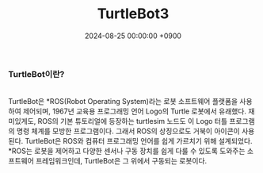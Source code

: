 ﻿---
layout: post
title:  "TurtleBot3"
date:   "2024-08-25 00:00:00 +0900"
#last_modified_at: "2024-05-03 00:00:00 +0900"
categories: ["turtlebot3"]
tags: []
---

### TurtleBot이란?
<br/>
TurtleBot은 *ROS(Robot Operating System)라는 로봇 소프트웨어 플랫폼을 사용하여 제어되며, 1967년 교육용 프로그래밍 언어 Logo의 Turtle 로봇에서 유래했다. 
재미있게도, ROS의 기본 튜토리얼에 등장하는 turtlesim 노드도 이 Logo 터틀 프로그램의 명령 체계를 모방한 프로그램이다. 그래서 ROS의 상징으로도 거북이 아이콘이 사용된다.
TurtleBot은 ROS와 컴퓨터 프로그래밍 언어를 쉽게 가르치기 위해 설계되었다.
*ROS는 로봇을 제어하고 다양한 센서나 구동 장치를 쉽게 다룰 수 있도록 도와주는 소프트웨어 프레임워크인데, TurtleBot은 그 위에서 구동되는 로봇이다.